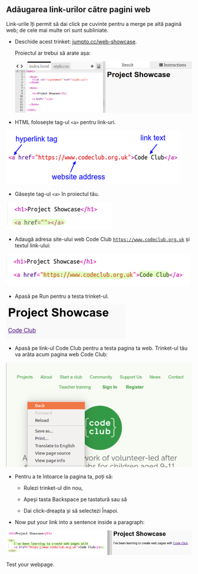 ## Adăugarea link-urilor către pagini web

Link-urile îți permit să dai click pe cuvinte pentru a merge pe altă pagină web; de cele mai multe ori sunt subliniate.

+ Deschide acest trinket: [jumpto.cc/web-showcase](http://jumpto.cc/web-showcase).
    
    Proiectul ar trebui să arate așa:
    
    ![captură de ecran](images/showcase-starter.png)

+ HTML folosește tag-ul `<a>` pentru link-uri.

![captură de ecran](images/showcase-link.png)

+ Găsește tag-ul `<a>` în proiectul tău. 

![captură de ecran](images/showcase-a-template.png)

+ Adaugă adresa site-ului web Code Club [`https://www.codeclub.org.uk`](https://www.codeclub.org.uk) și textul link-ului:

![captură de ecran](images/showcase-code-club.png)

+ Apasă pe Run pentru a testa trinket-ul.

![captură de ecran](images/showcase-cc-output.png)

+ Apasă pe link-ul Code Club pentru a testa pagina ta web. Trinket-ul tău va arăta acum pagina web Code Club: 

![captură de ecran](images/showcase-cc-website.png)

+ Pentru a te întoarce la pagina ta, poți să:
    
    + Rulezi trinket-ul din nou,
    
    + Apeși tasta Backspace pe tastatură sau să
    
    + Dai click-dreapta și să selectezi Înapoi.

+ Now put your link into a sentence inside a paragraph:

![screenshot](images/showcase-paragraph.png)

Test your webpage.